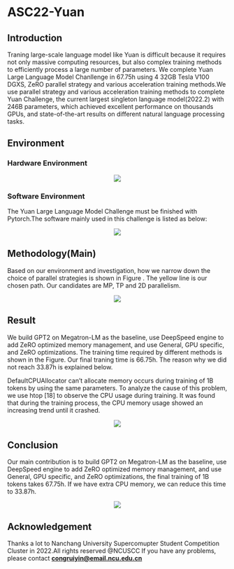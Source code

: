# ASC22-Yuan

## Introduction
Traning large-scale language model like Yuan is difficult because it requires not only massive computing resources, but also complex training methods to efficiently process a large number of parameters. We complete Yuan Large Language Model Chanllenge in 67.75h using 4 32GB Tesla V100 DGXS, ZeRO parallel strategy and various acceleration training methods.We use parallel strategy and various acceleration training methods to complete Yuan Challenge, the current largest singleton language model(2022.2) with 246B parameters, which achieved excellent performance on thousands GPUs, and state-of-the-art results on different natural language processing tasks. 

## Environment

### Hardware Environment

<div align=center><img src="https://github-production-user-asset-6210df.s3.amazonaws.com/88324880/238261978-3b5d30ff-5842-487b-ade9-e20994d46fb2.png"></div>

### Software Environment

The Yuan Large Language Model Challenge must be finished with Pytorch.The software mainly used in this challenge is listed as below:

<div align=center><img src="https://github-production-user-asset-6210df.s3.amazonaws.com/88324880/238262293-e1c00a49-064d-4d8f-8a1d-69e691b1fa3f.png"></div>

## Methodology(Main)
Based on our environment and investigation, how we narrow down the choice of parallel strategies is shown in Figure . The yellow line is our chosen path. Our candidates are MP, TP and 2D parallelism.
<div align=center><img src="https://github-production-user-asset-6210df.s3.amazonaws.com/88324880/238264596-9c46ed33-c8e9-4e7c-b98b-b01e6eeacd13.png"></div>

## Result
We build GPT2 on Megatron-LM as the baseline, use DeepSpeed engine to add ZeRO optimized memory management, and use General, GPU specific, and ZeRO optimizations. The training time required by different methods is shown in the Figure. Our final traning time is 66.75h. The reason why we did not reach 33.87h is explained below.

DefaultCPUAllocator can’t allocate memory occurs during training of 1B tokens by using the same parameters. To analyze the cause of this problem, we use htop [18] to observe the CPU usage during training. It was found that during the training process, the CPU memory usage showed an increasing trend until it crashed. 

<div align=center><img src="https://github-production-user-asset-6210df.s3.amazonaws.com/88324880/238262562-cc6b892e-a001-48f2-91aa-12e536d4f5da.png"></div>

## Conclusion
Our main contribution is to build GPT2 on Megatron-LM as the baseline, use DeepSpeed engine to add ZeRO optimized memory management, and use General, GPU specific, and ZeRO optimizations, the final training of 1B tokens takes 67.75h. If we have extra CPU memory, we can reduce this time to 33.87h.
<div align=center><img src="https://github-production-user-asset-6210df.s3.amazonaws.com/88324880/238262651-7d0d5955-a0d7-4bc7-bb8a-c93337736e38.png"></div>

## Acknowledgement
Thanks a lot to Nanchang University Supercomupter Student Competition Cluster in 2022.All rights reserved @NCUSCC
If you have any problems, please contact [**congruiyin@email.ncu.edu.cn**](mailto:congruiyin@email.ncu.edu.cn)
